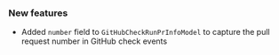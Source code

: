 ### New features

- Added `number` field to `GitHubCheckRunPrInfoModel` to capture the pull request number in GitHub check events
